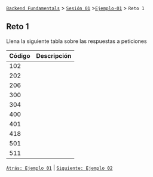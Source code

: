 [`Backend Fundamentals`](../../README.md) > [`Sesión 01`](../README.md) >[`Ejemplo-01`](../Ejemplo-01) > `Reto 1`
	
## Reto 1

Llena la siguiente tabla sobre las respuestas a peticiones

| Código | Descripción |
|--------|-------------|
| 102    |             |
| 202    |             |
| 206    |             |
| 300    |             |
| 304    |             |
| 400    |             |
| 401    |             |
| 418    |             |
| 501    |             |
| 511    |             |

[`Atrás: Ejemplo 01`](../Ejemplo-01) | [`Siguiente: Ejemplo 02`](../Ejemplo-02)
